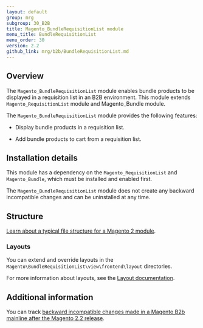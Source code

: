 ```yaml
---
layout: default
group: mrg
subgroup: 30_B2B
title: Magento_BundleRequisitionList module
menu_title: BundleRequisitionList
menu_order: 30
version: 2.2
github_link: mrg/b2b/BundleRequisitionList.md
---
```


## Overview

The `Magento_BundleRequisitionList` module enables bundle products to be displayed in a requisition list in an B2B environment. This module extends `Magento_RequisitionList` module and Magento_Bundle module.

The `Magento_BundleRequisitionList` module provides the following features:

* Display bundle products in a requisition list.

* Add bundle products to cart from a requisition list.

## Installation details

This module has a dependency on the `Magento_RequisitionList` and `Magento_Bundle`, which must be installed and enabled first.

The `Magento_BundleRequisitionList` module does not create any backward incompatible changes and can be uninstalled at any time.

## Structure

[Learn about a typical file structure for a Magento 2 module]({{page.baseurl}}/extension-dev-guide/build/module-file-structure.html).

### Layouts

You can extend and override layouts in the `Magento\BundleRequisitionList\view\frontend\layout` directories.

For more information about layouts, see the [Layout documentation]({{page.baseurl}}/frontend-dev-guide/layouts/layout-overview.html).

## Additional information

You can track [backward incompatible changes made in a Magento B2b mainline after the Magento 2.2 release]({{page.baseurl}}/release-notes/changes/b2b_changes.html).
